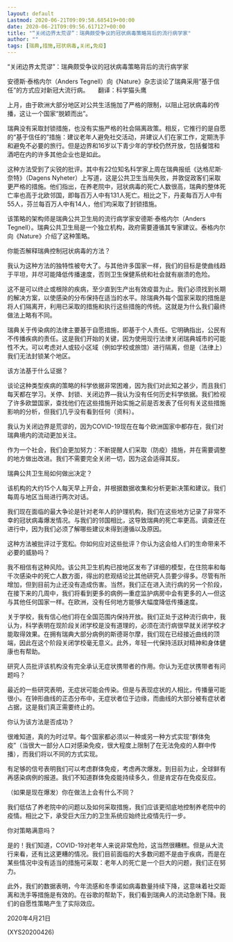 ```yaml
---
layout: default
Lastmod: 2020-06-21T09:09:58.685419+00:00
date: 2020-06-21T09:09:56.617127+00:00
title: "“关闭边界太荒谬”：瑞典颇受争议的冠状病毒策略背后的流行病学家"
author: ""
tags: [瑞典,措施,冠状病毒,关闭,免疫]
---
```


“关闭边界太荒谬”：瑞典颇受争议的冠状病毒策略背后的流行病学家

安德斯·泰格内尔（Anders Tegnell）向《Nature》杂志谈论了瑞典采用“基于信任”的方式应对新冠大流行病。　　翻译：科学猫头鹰

上月，由于欧洲大部分地区对公共生活施加了严格的限制，以阻止冠状病毒的传播，这让一个国家“脱颖而出”。

瑞典没有采取封锁措施，也没有实施严格的社会隔离政策。相反，它推行的是自愿的“基于信任的”措施：建议老年人避免社交活动，并建议人们在家工作，定期洗手和避免不必要的旅行。但是边界和16岁以下青少年的学校仍然开放，包括餐馆和酒吧在内的许多其他企业也是如此。

这种方法受到了尖锐的批评。其中有22位知名科学家上周在瑞典报纸《达格尼斯·奈特》（Dagens Nyheter）上写道，这是公共卫生当局失败，并敦促政客们采取更严格的措施。他们指出，在养老院中，冠状病毒的死亡人数很高，瑞典的整体死亡率也高于北欧邻国，即每百万人中有131人死亡。相比之下，丹麦每百万人中有55人，芬兰每百万人中有14人，他们均采取了封锁措施。

该策略的架构师是瑞典公共卫生局的流行病学家安德斯·泰格内尔（Anders Tegnell）。瑞典公共卫生局是一个独立机构，政府需要遵循其专家建议。泰格内尔向《Nature》介绍了这种策略。

你能否解释瑞典控制冠状病毒的方法？

我认为这种方法的独特性被夸大了。与其他许多国家一样，我们的目标是使曲线趋于平坦，并尽可能降低传播速度，否则卫生保健系统和社会就有崩溃的危险。

这不是可以终止或根除的疾病，至少直到生产出有效疫苗为止。我们必须找到长期的解决方案，以使感染的分布保持在适当的水平。除瑞典外每个国家采取的措施是将人们隔离开，利用已采取的措施和执行这些措施的传统。这就是为什么我们最终做法上略有不同。

瑞典关于传染病的法律主要基于自愿措施，即基于个人责任。它明确指出，公民有不传播疾病的责任。这是我们开始的关键，因为使用现行法律关闭瑞典城市的可能性不大。可以考虑对人或较小区域（例如学校或旅馆）进行隔离，但是（法律上）我们无法封锁某个地区。

该方法基于什么证据？

谈论这种类型疾病的策略的科学依据非常困难，因为我们对此知之甚少，而且我们每天都在学习。关停、封锁、关闭边界—我认为没有任何历史科学依据。我们检视了许多欧盟国家，查找他们在这些措施开始实施之前是否发表了任何有关这些措施影响的分析，但我们几乎没有看到任何（资料）。

我认为关闭边界是荒谬的，因为COVID-19现在在每个欧洲国家中都存在，我们对瑞典境内的流动更加关注。

作为一个社会，我们会更加努力：不断提醒人们采取（防疫）措施，并在需要调整的地方做出改进。我们不需要完全关闭一切，因为这会适得其反。

瑞典公共卫生局如何做出决定？

该机构的大约15个人每天早上开会，并根据数据收集和分析更新决策和建议。我们每周与地区当局进行两次对话。

我们现在面临的最大争论是针对老年人的护理机构，我们在这些地方记录了非常不幸的冠状病毒爆发情况。与我们的邻国相比，这导致瑞典的死亡率更高。调查还在进行中，因为我们必须了解哪些建议未得到遵循以及原因。

这种方法被批评过于宽松。你如何应对这些批评？你认为这会给人们的生命带来不必要的威胁吗？

我不相信有这种风险。该公共卫生机构已按地区发布了详细的模型，在住院率和每千次感染中的死亡人数方面，得出的悲观结论比其他研究人员要少得多。尽管有所增加，但到目前为止还没有造成伤害。当然，我们正在进入流行病的另一个阶段，在接下来的几周中，我们将看到更多的病例—重症监护病房中会有更多的人—但这与其他任何国家一样。在欧洲，没有任何地方能够大幅度降低传播速度。

关于学校，我有信心他们将在全国范围内保持开放。我们正处于这种流行病中，我认为，科学表明在现阶段关闭学校是没有道理的，必须在流行病很早就关闭学校才能取得效果。在拥有瑞典大部分病例的斯德哥尔摩，我们现在已经接近曲线的顶端，因此在这个阶段关闭学校毫无意义。此外，年轻一代保持活跃对精神和身体健康也有帮助。

研究人员批评该机构没有完全承认无症状携带者的作用。你认为无症状携带者有问题吗？

最近的一些研究表明，无症状可能会传染。但是与表现症状的人相比，传播量可能很小。在钟形曲线的正态分布中，无症状者位于边缘，而曲线的大部分被有症状者占据，这是我们真正需要终止的。

你认为该方法是否成功？

很难知道，真的为时过早。每个国家都必须以一种或另一种方式实现“群体免疫”（当很大一部分人口对感染免疫，很大程度上限制了在无法免疫的人群中传播），而我们将以不同的方式实现。

有足够的信号表明我们可以考虑群体免疫，考虑再次爆发。到目前为止，全球鲜有再感染病例的报道。我们不知道群体免疫能持续多久，但是肯定存在免疫反应。

（如果是现在爆发）你在做法上会有什么不同？

我们低估了养老院中的问题以及如何采取措施，我们应该更彻底地控制养老院中的疫情。相比之下，承受巨大压力的卫生系统应始终比疫情先行一步。

你对策略满意吗？

是的！我们知道，COVID-19对老年人来说非常危险，这当然很糟糕。但是从大流行来看，还有比这更糟的情况。我们目前面临的大多数问题不是由于疾病，而是在某些情况中没有适当的措施可采取：老年人的死亡是一个巨大的问题，我们正在努力。

此外，我们的数据表明，今年流感和冬季诺如病毒数量持续下降，这意味着社交距离和洗手等措施是有效的。在谷歌的帮助下，我们看到瑞典人的流动急剧下降。我们的自愿性策略产生了实际效应。

2020年4月21日

(XYS20200426)

